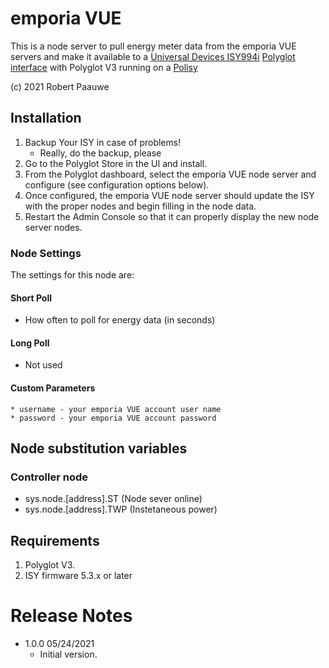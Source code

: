 
# emporia VUE

This is a node server to pull energy meter data from the emporia VUE servers and make it
available to a [Universal Devices ISY994i](https://www.universal-devices.com/residential/ISY)
[Polyglot interface](http://www.universal-devices.com/developers/polyglot/docs/) with 
Polyglot V3 running on a [Polisy](https://www.universal-devices.com/product/polisy/)

(c) 2021 Robert Paauwe

## Installation

1. Backup Your ISY in case of problems!
   * Really, do the backup, please
2. Go to the Polyglot Store in the UI and install.
3. From the Polyglot dashboard, select the emporia VUE node server and configure (see configuration options below).
4. Once configured, the emporia VUE node server should update the ISY with the proper nodes and begin filling in the node data.
5. Restart the Admin Console so that it can properly display the new node server nodes.

### Node Settings
The settings for this node are:

#### Short Poll
   * How often to poll for energy data (in seconds)
#### Long Poll
   * Not used
#### Custom Parameters
	* username - your emporia VUE account user name
	* password - your emporia VUE account password

## Node substitution variables
### Controller node
 * sys.node.[address].ST      (Node sever online)
 * sys.node.[address].TWP     (Instetaneous power)



## Requirements
1. Polyglot V3.
2. ISY firmware 5.3.x or later

# Release Notes

- 1.0.0 05/24/2021
   - Initial version.
